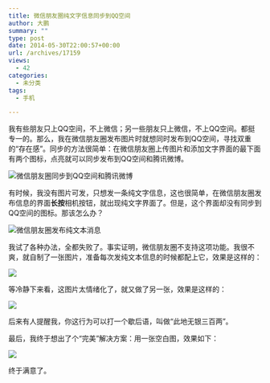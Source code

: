 ```yaml
---
title: 微信朋友圈纯文字信息同步到QQ空间
author: 大鹏
summary: ""
type: post
date: 2014-05-30T22:00:57+00:00
url: /archives/17159
views:
  - 42
categories:
  - 未分类
tags:
  - 手机

---
```

我有些朋友只上QQ空间，不上微信；另一些朋友只上微信，不上QQ空间。都挺专一的。那么，我在微信朋友圈发布图片时就想同时发布到QQ空间，寻找双重的“存在感”。同步的方法很简单：在微信朋友圈上传图片和添加文字界面的最下面有两个图标，点亮就可以同步发布到QQ空间和腾讯微博。

![微信朋友圈同步到QQ空间和腾讯微博][1]

有时候，我没有图片可发，只想发一条纯文字信息，这也很简单，在微信朋友圈发布信息的界面**长按**相机按钮，就出现纯文字界面了。但是，这个界面却没有同步到QQ空间的图标。那该怎么办？

![微信朋友圈发布纯文本消息][2]

我试了各种办法，全都失败了。事实证明，微信朋友圈不支持这项功能。我很不爽，就自制了一张图片，准备每次发纯文本信息的时候都配上它，效果是这样的：

![][3]

等冷静下来看，这图片太情绪化了，就又做了另一张，效果是这样的：

![][4]

后来有人提醒我，你这行为可以打一个歇后语，叫做“此地无银三百两”。

最后，我终于想出了个“完美”解决方案：用一张空白图，效果如下：

![][5]

终于满意了。

 [1]: http://www.weste.net/uploadfile/2013/0829/20130829053013249.jpg
 [2]: http://i.appdp.com/web-10201-1365130656-4330.jpg
 [3]: https://qg5vba.dm2303.livefilestore.com/y2pf4Pon96o_iKddYeyb2jakR4_q3Mjzwy_4qtd_BbKMpdkslZoy1V6OkA-Y8HEn2xTpozSq9h66mpdptUsuVdv8XHSL27-WhrRTwfaTb-x0KI/2014_05_31_snap20140521_211302.png
 [4]: https://qg5vba.dm1.livefilestore.com/y2pvG7KF_8LH1tvhiaC0crnJWITCzucIzPuw3oEs6jY1IQzkt5FOv12Af5tYp22bsvlepI3o3i9wMAOkdWp2F5SqT_BcK5qXqBqIWYcq3ruJKs/2014_05_31_snap20140521_211338.png
 [5]: https://qg5vba.dm2303.livefilestore.com/y2pOEd1NrrKzpMq3qqP_2ebImCiVgRfswBDOgMHMJIxegVIwvI6gurGkmwi-I7Y3HjnEjkg2aFXiQh7Fe01GsldM_JERhOVXMxolZRwm3fOqfE/2014_05_31_snap20140521_211406.png
